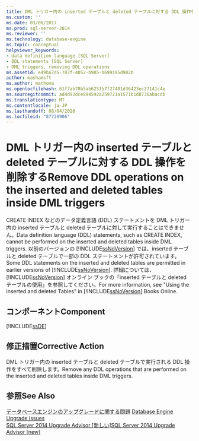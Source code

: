 ```yaml
---
title: DML トリガー内の inserted テーブルと deleted テーブルに対する DDL 操作を削除します。Microsoft Docs
ms.custom: ''
ms.date: 03/06/2017
ms.prod: sql-server-2014
ms.reviewer: ''
ms.technology: database-engine
ms.topic: conceptual
helpviewer_keywords:
- data definition language [SQL Server]
- DDL statements [SQL Server]
- DML triggers, removing DDL operations
ms.assetid: e49ba7d5-787f-4052-b985-b699195d982b
author: mashamsft
ms.author: mathoma
ms.openlocfilehash: 61f7ab78b5ab6251b7f27401d36423ec27141c4e
ms.sourcegitcommit: ad4d92dce894592a259721a1571b1d8736abacdb
ms.translationtype: MT
ms.contentlocale: ja-JP
ms.lasthandoff: 08/04/2020
ms.locfileid: "87720906"
---
```

# <a name="remove-ddl-operations-on-the-inserted-and-deleted-tables-inside-dml-triggers"></a><span data-ttu-id="0608f-102">DML トリガー内の inserted テーブルと deleted テーブルに対する DDL 操作を削除する</span><span class="sxs-lookup"><span data-stu-id="0608f-102">Remove DDL operations on the inserted and deleted tables inside DML triggers</span></span>
  <span data-ttu-id="0608f-103">CREATE INDEX などのデータ定義言語 (DDL) ステートメントを DML トリガー内の inserted テーブルと deleted テーブルに対して実行することはできません。</span><span class="sxs-lookup"><span data-stu-id="0608f-103">Data definition language (DDL) statements, such as CREATE INDEX, cannot be performed on the inserted and deleted tables inside DML triggers.</span></span> <span data-ttu-id="0608f-104">以前のバージョンの [!INCLUDE[ssNoVersion](../../includes/ssnoversion-md.md)] では、inserted テーブルと deleted テーブルで一部の DDL ステートメントが許可されています。</span><span class="sxs-lookup"><span data-stu-id="0608f-104">Some DDL statements on the inserted and deleted tables are permitted in earlier versions of [!INCLUDE[ssNoVersion](../../includes/ssnoversion-md.md)].</span></span> <span data-ttu-id="0608f-105">詳細については、[!INCLUDE[ssNoVersion](../../includes/ssnoversion-md.md)] オンライン ブックの「inserted テーブルと deleted テーブルの使用」を参照してください。</span><span class="sxs-lookup"><span data-stu-id="0608f-105">For more information, see "Using the inserted and deleted Tables" in [!INCLUDE[ssNoVersion](../../includes/ssnoversion-md.md)] Books Online.</span></span>  
  
## <a name="component"></a><span data-ttu-id="0608f-106">コンポーネント</span><span class="sxs-lookup"><span data-stu-id="0608f-106">Component</span></span>  
 [!INCLUDE[ssDE](../../includes/ssde-md.md)]  
  
## <a name="corrective-action"></a><span data-ttu-id="0608f-107">修正措置</span><span class="sxs-lookup"><span data-stu-id="0608f-107">Corrective Action</span></span>  
 <span data-ttu-id="0608f-108">DML トリガー内の inserted テーブルと deleted テーブルで実行される DDL 操作をすべて削除します。</span><span class="sxs-lookup"><span data-stu-id="0608f-108">Remove any DDL operations that are performed on the inserted and deleted tables inside DML triggers.</span></span>  
  
## <a name="see-also"></a><span data-ttu-id="0608f-109">参照</span><span class="sxs-lookup"><span data-stu-id="0608f-109">See Also</span></span>  
 <span data-ttu-id="0608f-110">[データベースエンジンのアップグレードに関する問題](../../../2014/sql-server/install/database-engine-upgrade-issues.md) </span><span class="sxs-lookup"><span data-stu-id="0608f-110">[Database Engine Upgrade Issues](../../../2014/sql-server/install/database-engine-upgrade-issues.md) </span></span>  
 [<span data-ttu-id="0608f-111">SQL Server 2014 Upgrade Advisor &#91;新しい&#93;</span><span class="sxs-lookup"><span data-stu-id="0608f-111">SQL Server 2014 Upgrade Advisor &#91;new&#93;</span></span>](sql-server-2014-upgrade-advisor.md)  
  
  
